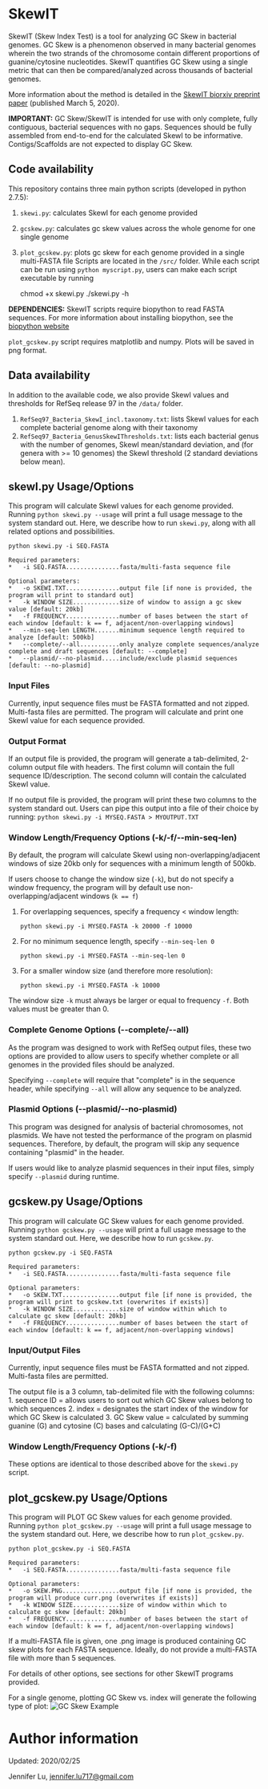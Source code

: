 # SkewIT
SkewIT (Skew Index Test) is a tool for analyzing GC Skew in bacterial genomes. GC Skew is a phenomenon observed in many bacterial genomes wherein the two strands of the chromosome contain different proportions of guanine/cytosine nucleotides. SkewIT quantifies GC Skew using a single metric that can then be compared/analyzed across thousands of bacterial genomes.

More information about the method is detailed in the [SkewIT biorxiv preprint paper](https://www.biorxiv.org/content/10.1101/2020.02.27.968214v2) (published March 5, 2020). 

**IMPORTANT:** GC Skew/SkewIT is intended for use with only complete, fully contiguous, bacterial sequences with no gaps. Sequences should be fully assembled from end-to-end for the calculated SkewI to be informative. Contigs/Scaffolds are not expected to display GC Skew. 

## Code availability 
This repository contains three main python scripts (developed in python 2.7.5):
1. `skewi.py`: calculates SkewI for each genome provided
2. `gcskew.py`: calculates gc skew values across the whole genome for one single genome
3. `plot_gcskew.py`: plots gc skew for each genome provided in a single multi-FASTA file
Scripts are located in the `/src/` folder. While each script can be run using `python myscript.py`, users can make each script executable by running
 
    chmod +x skewi.py 
    ./skewi.py -h

**DEPENDENCIES:** SkewIT scripts require biopython to read FASTA sequences. 
For more information about installing biopython, see the [biopython website](https://biopython.org/wiki/Download)

`plot_gcskew.py` script requires matplotlib and numpy. Plots will be saved in png format.
## Data availability
In addition to the available code, we also provide SkewI values and thresholds for RefSeq release 97 in the `/data/` folder.
1. `RefSeq97_Bacteria_SkewI_incl.taxonomy.txt`: lists SkewI values for each complete bacterial genome along with their taxonomy 
2. `RefSeq97_Bacteria_GenusSkewIThresholds.txt`: lists each bacterial genus with the number of genomes, SkewI mean/standard deviation, and (for genera with >= 10 genomes) the SkewI threshold (2 standard deviations below mean). 

## skewI.py Usage/Options
This program will calculate SkewI values for each genome provided. Running `python skewi.py --usage` will print a full usage message to the system standard out. 
Here, we describe how to run `skewi.py`, along with all related options and possibilities. 

    python skewi.py -i SEQ.FASTA

    Required parameters:
    *   -i SEQ.FASTA...............fasta/multi-fasta sequence file
   
    Optional parameters:
    *   -o SKEWI.TXT...............output file [if none is provided, the program will print to standard out]
    *   -k WINDOW SIZE.............size of window to assign a gc skew value [default: 20kb] 
    *   -f FREQUENCY...............number of bases between the start of each window [default: k == f, adjacent/non-overlapping windows]
    *   --min-seq-len LENGTH.......minimum sequence length required to analyze [default: 500kb]
    *   --complete/--all...........only analyze complete sequences/analyze complete and draft sequences [default: --complete]
    *   --plasmid/--no-plasmid.....include/exclude plasmid sequences [default: --no-plasmid]

### Input Files

Currently, input sequence files must be FASTA formatted and not zipped. Multi-fasta files are permitted. The program will calculate and print one SkewI value for each sequence provided. 

### Output Format

If an output file is provided, the program will generate a tab-delimited, 2-column output file with headers. The first column will contain the full sequence ID/description. The second column will contain the calculated SkewI value. 

If no output file is provided, the program will print these two columns to the system standard out. Users can pipe this output into a file of their choice by running:
        `python skewi.py -i MYSEQ.FASTA > MYOUTPUT.TXT`


### Window Length/Frequency Options (-k/-f/--min-seq-len)
    
By default, the program will calculate SkewI using non-overlapping/adjacent windows of size 20kb only for sequences with a minimum length of 500kb. 

If users choose to change the window size (`-k`), but do not specify a window frequency, the program will by default use non-overlapping/adjacent windows (`k == f`) 

1. For overlapping sequences, specify a frequency < window length:
        
    `python skewi.py -i MYSEQ.FASTA -k 20000 -f 10000`

2. For no minimum sequence length, specify `--min-seq-len 0`
    
    `python skewi.py -i MYSEQ.FASTA --min-seq-len 0`

3. For a smaller window size (and therefore more resolution):
        
    `python skewi.py -i MYSEQ.FASTA -k 10000` 
    
The window size `-k` must always be larger or equal to frequency `-f`. Both values must be greater than 0. 
    

### Complete Genome Options (--complete/--all)
As the program was designed to work with RefSeq output files, these two options are provided to allow users to specify whether complete or all genomes in the provided files should be analyzed.

Specifying `--complete` will require that "complete" is in the sequence header, while specifying `--all` will allow any sequence to be analyzed. 
    


### Plasmid Options (--plasmid/--no-plasmid)
This program was designed for analysis of bacterial chromosomes, not plasmids. We have not tested the performance of the program on plasmid sequences. Therefore, by default, the program will skip any sequence containing "plasmid" in the header. 

If users would like to analyze plasmid sequences in their input files, simply specify `--plasmid` during runtime. 

## gcskew.py Usage/Options
This program will calculate GC Skew values for each genome provided. Running `python gcskew.py --usage` will print a full usage message to the system standard out. 
Here, we describe how to run `gcskew.py`. 

    python gcskew.py -i SEQ.FASTA

    Required parameters:
    *   -i SEQ.FASTA...............fasta/multi-fasta sequence file
   
    Optional parameters:
    *   -o SKEW.TXT................output file [if none is provided, the program will print to gcskew.txt (overwrites if exists)] 
    *   -k WINDOW SIZE.............size of window within which to calculate gc skew [default: 20kb] 
    *   -f FREQUENCY...............number of bases between the start of each window [default: k == f, adjacent/non-overlapping windows]

### Input/Output Files

Currently, input sequence files must be FASTA formatted and not zipped. Multi-fasta files are permitted. 

The output file is a 3 column, tab-delimited file with the following columns: 
    1. sequence ID = allows users to sort out which GC Skew values belong to which sequences
    2. index = designates the start index of the window for which GC Skew is calculated
    3. GC Skew value = calculated by summing guanine (G) and cytosine (C) bases and calculating (G-C)/(G+C)

### Window Length/Frequency Options (-k/-f)

These options are identical to those described above for the `skewi.py` script.   

## plot\_gcskew.py Usage/Options
This program will PLOT GC Skew values for each genome provided. Running `python plot_gcskew.py --usage` will print a full usage message to the system standard out. 
Here, we describe how to run `plot_gcskew.py`. 

    python plot_gcskew.py -i SEQ.FASTA

    Required parameters:
    *   -i SEQ.FASTA...............fasta/multi-fasta sequence file
   
    Optional parameters:
    *   -o SKEW.PNG................output file [if none is provided, the program will produce curr.png (overwrites if exists)] 
    *   -k WINDOW SIZE.............size of window within which to calculate gc skew [default: 20kb] 
    *   -f FREQUENCY...............number of bases between the start of each window [default: k == f, adjacent/non-overlapping windows]

If a multi-FASTA file is given, one .png image is produced containing GC skew plots for each FASTA sequence. Ideally, do not provide a multi-FASTA file with more than 5 sequences. 

For details of other options, see sections for other SkewIT programs provided.

For a single genome, plotting GC Skew vs. index will generate the following type of plot: 
![GC Skew Example](data/example_gcskewplot.png)

# Author information
Updated: 2020/02/25 

Jennifer Lu, jennifer.lu717@gmail.com 
